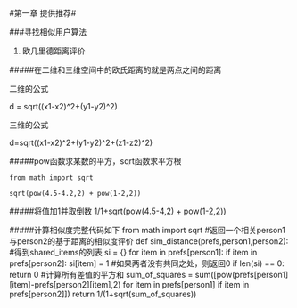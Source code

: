#第一章  提供推荐#

###寻找相似用户算法
1. 欧几里德距离评价

#####在二维和三维空间中的欧氏距离的就是两点之间的距离

二维的公式

  d = sqrt((x1-x2)^2+(y1-y2)^2)
  
三维的公式

  d=sqrt((x1-x2)^2+(y1-y2)^2+(z1-z2)^2)
  

#####pow函数求某数的平方，sqrt函数求平方根

    from math import sqrt
  
    sqrt(pow(4.5-4.2,2) + pow(1-2,2))
#####将值加1并取倒数
    1/1+sqrt(pow(4.5-4,2) + pow(1-2,2)) 

#####计算相似度完整代码如下
    from math import sqrt
    #返回一个相关person1与person2的基于距离的相似度评价
    def sim_distance(prefs,person1,person2):
        #得到shared_items的列表
        si = {}
        for item in prefs[person1]:
            if item in prefs[person2]:
                si[item] = 1
        #如果两者没有共同之处，则返回0
        if len(si) == 0:
            return 0
        #计算所有差值的平方和
        sum_of_squares = sum([pow(prefs[person1][item]-prefs[person2][item],2) for item in prefs[person1] if item in prefs[person2]])
        return 1/(1+sqrt(sum_of_squares))
  
  


